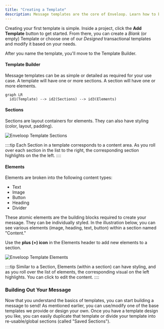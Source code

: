 ```yaml
---
title: "Creating a Template"
description: Message templates are the core of Enveloop. Learn how to build one!
---
```


Creating your first template is simple. Inside a project, click the **Add Template** button to get started. From there, you can create a _Blank_ (or empty) Template or choose one of our _Designed_ transactional templates and modify it based on your needs.

After you name the template, you'll move to the Template Builder.

#### Template Builder

Message templates can be as simple or detailed as required for your use case. A template will have one or more sections. A section will have one or more elements.

```mermaid
graph LR
  id1(Template) --> id2(Sections) --> id3(Elements)
```

#### Sections

Sections are layout containers for elements. They can also have styling (color, layout, padding).&#x20;

![Enveloop Template Sections](/images/Screen%20Shot%202022-12-14%20at%2010.19.13%20PM.png)

::::tip
Each Section in a template corresponds to a content area. As you roll over each section in the list to the right, the corresponding section highlights on the the left.
::::

#### Elements

Elements are broken into the following content types:

* Text
* Image
* Button
* Heading
* Divider

These atomic elements are the building blocks required to create your message. They can be individually styled. In the illustration below, you can see various elements (image, heading, text, button) within a section named "Content."&#x20;

Use the **plus (+) icon** in the Elements header to add new elements to a section.

![Enveloop Template Elements](/images/Screen%20Shot%202022-12-14%20at%2010.23.27%20PM.png)

::::tip
Similar to a Section, Elements (within a section) can have styling, and as you roll over the list of elements, the corresponding visual on the left highlights. You can click to edit the content.
::::

### Building Out Your Message

Now that you understand the basics of templates, you can start building a message to send! As mentioned earlier, you can use/modify one of the base templates we provide or design your own. Once you have a template design you like, you can easily duplicate that template or divide your template into re-usable/global sections (called "Saved Sections").&#x20;
